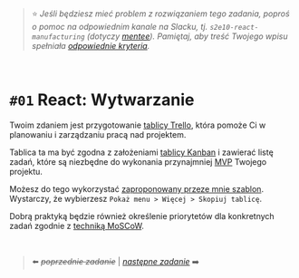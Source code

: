 > :star: *Jeśli będziesz mieć problem z rozwiązaniem tego zadania, poproś o pomoc na odpowiednim kanale na Slacku, tj. `s2e10-react-manufacturing` (dotyczy [mentee](https://devmentor.pl/mentoring-javascript/)). Pamiętaj, aby treść Twojego wpisu spełniała [odpowiednie kryteria](https://devmentor.pl/jak-prosic-o-pomoc/).*

&nbsp;

# `#01` React: Wytwarzanie


Twoim zdaniem jest przygotowanie [tablicy Trello](https://trello.com/), która pomoże Ci w planowaniu i zarządzaniu pracą nad projektem.

Tablica ta ma być zgodna z założeniami [tablicy Kanban](https://zerobs.pl/zarzadzanie-projektami/kanban-w-zarzadzaniu-projektami/) i zawierać listę zadań, które są niezbędne do wykonania przynajmniej [MVP](https://en.wikipedia.org/wiki/Minimum_viable_product) Twojego projektu. 

Możesz do tego wykorzystać [zaproponowany przeze mnie szablon](https://trello.com/b/hx9WCXY8). Wystarczy, że wybierzesz `Pokaż menu > Więcej > Skopiuj tablicę`.

Dobrą praktyką będzie również określenie priorytetów dla konkretnych zadań zgodnie z [techniką MoSCoW](https://pl.wikipedia.org/wiki/Metoda_MoSCoW).

&nbsp;


> :arrow_left: ~~*poprzednie zadanie*~~ | [*następne zadanie*](./../02) :arrow_right:
